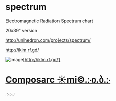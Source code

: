 # spectrum
Electromagnetic Radiation Spectrum chart

20x39" version

http://unihedron.com/projects/spectrum/

http://iklm.rf.gd/

![image](https://github.com/user-attachments/assets/11b5cf9d-2f26-46b7-bb09-08b64d9bc0d5)[http://iklm.rf.gd/]

# <a href="https://iklm.rf.gd" target="_blank" rel="noopener noreferrer">Composarc ☀mi©.჻ი.ბ.჻</a>
*.჻.჻.჻*
